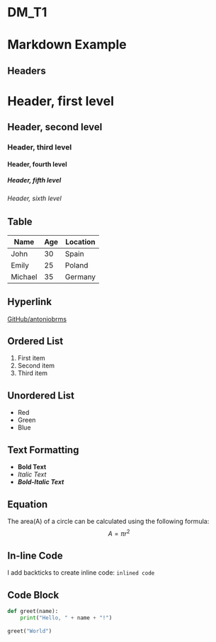 # DM_T1

# Markdown Example

## Headers

# Header, first level
## Header, second level
### Header, third level
#### Header, fourth level
##### Header, fifth level
###### Header, sixth level

## Table

| Name     | Age | Location      |
|----------|-----|---------------|
| John     | 30  | Spain         |
| Emily    | 25  | Poland        |
| Michael  | 35  | Germany       |

## Hyperlink

[GitHub/antoniobrms](https://github.com/antoniobrms/DM_T1.git)

## Ordered List

1. First item
2. Second item
3. Third item

## Unordered List

- Red
- Green
- Blue

## Text Formatting

- **Bold Text**
- *Italic Text*
- ***Bold-Italic Text***

## Equation

The area(A) of a circle can be calculated using the following formula: 
$$ A = \pi r^2 $$

## In-line Code

I add backticks to create inline code: `inlined code`

## Code Block

```python
def greet(name):
    print("Hello, " + name + "!")
    
greet("World")

